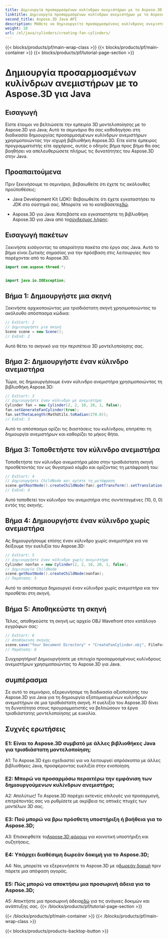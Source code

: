 ```yaml
---
title: Δημιουργία προσαρμοσμένων κυλίνδρων ανεμιστήρων με το Aspose.3D για Java
linktitle: Δημιουργία προσαρμοσμένων κυλίνδρων ανεμιστήρων με το Aspose.3D για Java
second_title: Aspose.3D Java API
description: Μάθετε να δημιουργείτε προσαρμοσμένους κυλίνδρους ανεμιστήρων σε Java με το Aspose.3D. Αναβαθμίστε το παιχνίδι 3D μοντελοποίησης χωρίς κόπο.
weight: 10
url: /el/java/cylinders/creating-fan-cylinders/
---
```


{{< blocks/products/pf/main-wrap-class >}}
{{< blocks/products/pf/main-container >}}
{{< blocks/products/pf/tutorial-page-section >}}

# Δημιουργία προσαρμοσμένων κυλίνδρων ανεμιστήρων με το Aspose.3D για Java

## Εισαγωγή

Είστε έτοιμοι να βελτιώσετε την εμπειρία 3D μοντελοποίησης με το Aspose.3D για Java; Αυτό το σεμινάριο θα σας καθοδηγήσει στη διαδικασία δημιουργίας προσαρμοσμένων κυλίνδρων ανεμιστήρων χρησιμοποιώντας την ισχυρή βιβλιοθήκη Aspose.3D. Είτε είστε έμπειρος προγραμματιστής είτε αρχάριος, αυτός ο οδηγός βήμα προς βήμα θα σας βοηθήσει να απελευθερώσετε πλήρως τις δυνατότητες του Aspose.3D στην Java.

## Προαπαιτούμενα

Πριν ξεκινήσουμε το σεμινάριο, βεβαιωθείτε ότι έχετε τις ακόλουθες προϋποθέσεις:

- Java Development Kit (JDK): Βεβαιωθείτε ότι έχετε εγκαταστήσει το JDK στο σύστημά σας. Μπορείτε να το κατεβάσετε[εδώ](https://www.oracle.com/java/technologies/javase-downloads.html).

-  Aspose.3D για Java: Κατεβάστε και εγκαταστήστε τη βιβλιοθήκη Aspose.3D για Java από το[σύνδεσμος λήψης](https://releases.aspose.com/3d/java/).

## Εισαγωγή πακέτων

Ξεκινήστε εισάγοντας τα απαραίτητα πακέτα στο έργο σας Java. Αυτό το βήμα είναι ζωτικής σημασίας για την πρόσβαση στις λειτουργίες που παρέχονται από το Aspose.3D.

```java
import com.aspose.threed.*;


import java.io.IOException;
```

## Βήμα 1: Δημιουργήστε μια σκηνή

Ξεκινήστε αρχικοποιώντας μια τρισδιάστατη σκηνή χρησιμοποιώντας το ακόλουθο απόσπασμα κώδικα:

```java
// ExStart: 2
// Δημιουργήστε μια σκηνή
Scene scene = new Scene();
// ExEnd: 2
```

Αυτό θέτει το σκηνικό για την περιπέτεια 3D μοντελοποίησης σας.

## Βήμα 2: Δημιουργήστε έναν κύλινδρο ανεμιστήρα

Τώρα, ας δημιουργήσουμε έναν κύλινδρο ανεμιστήρα χρησιμοποιώντας τη βιβλιοθήκη Aspose.3D:

```java
// ExStart: 3
// Δημιουργήστε έναν κύλινδρο με ανεμιστήρα
Cylinder fan = new Cylinder(2, 2, 10, 20, 1, false);
fan.setGenerateFanCylinder(true);
fan.setThetaLength(MathUtils.toRadian(270.0));
// ExEnd: 3
```

Αυτό το απόσπασμα ορίζει τις διαστάσεις του κυλίνδρου, επιτρέπει τη δημιουργία ανεμιστήρων και καθορίζει το μήκος θήτα.

## Βήμα 3: Τοποθετήστε τον κύλινδρο ανεμιστήρα

Τοποθετήστε τον κύλινδρο ανεμιστήρα μέσα στην τρισδιάστατη σκηνή προσθέτοντάς τον ως θυγατρικό κόμβο και ορίζοντας τη μετάφρασή του:

```java
// ExStart: 4
// Δημιουργήστε ChildNode και ορίστε τη μετάφραση
scene.getRootNode().createChildNode(fan).getTransform().setTranslation(10, 0, 0);
// ExEnd: 4
```

Αυτό τοποθετεί τον κύλινδρο του ανεμιστήρα στις συντεταγμένες (10, 0, 0) εντός της σκηνής.

## Βήμα 4: Δημιουργήστε έναν κύλινδρο χωρίς ανεμιστήρα

Ας δημιουργήσουμε επίσης έναν κύλινδρο χωρίς ανεμιστήρα για να δείξουμε την ευελιξία του Aspose.3D:

```java
// ExStart: 5
// Δημιουργήστε έναν κύλινδρο χωρίς ανεμιστήρα
Cylinder nonfan = new Cylinder(2, 2, 10, 20, 1, false);
// Δημιουργία ChildNode
scene.getRootNode().createChildNode(nonfan);
// Παράταση: 5
```

Αυτό το απόσπασμα δημιουργεί έναν κύλινδρο χωρίς ανεμιστήρα και τον προσθέτει στη σκηνή.

## Βήμα 5: Αποθηκεύστε τη σκηνή

Τέλος, αποθηκεύστε τη σκηνή ως αρχείο OBJ Wavefront στον κατάλογο εγγράφων σας:

```java
// ExStart: 6
// Αποθήκευση σκηνής
scene.save("Your Document Directory" + "CreateFanCylinder.obj", FileFormat.WAVEFRONTOBJ);
// Παράταση: 6
```

Συγχαρητήρια! Δημιουργήσατε με επιτυχία προσαρμοσμένους κυλίνδρους ανεμιστήρων χρησιμοποιώντας το Aspose.3D για Java.

## συμπέρασμα

Σε αυτό το σεμινάριο, εξερευνήσαμε τη διαδικασία αξιοποίησης του Aspose.3D για Java για τη δημιουργία εξατομικευμένων κυλίνδρων ανεμιστήρων σε μια τρισδιάστατη σκηνή. Η ευελιξία του Aspose.3D δίνει τη δυνατότητα στους προγραμματιστές να βελτιώσουν τα έργα τρισδιάστατης μοντελοποίησης με ευκολία.

## Συχνές ερωτήσεις

### Ε1: Είναι το Aspose.3D συμβατό με άλλες βιβλιοθήκες Java για τρισδιάστατη μοντελοποίηση;

A1: Το Aspose.3D έχει σχεδιαστεί για να λειτουργεί απρόσκοπτα με άλλες βιβλιοθήκες Java, προσφέροντας ευελιξία στην ενοποίηση.

### Ε2: Μπορώ να προσαρμόσω περαιτέρω την εμφάνιση των δημιουργούμενων κυλίνδρων ανεμιστήρα;

Α2: Απολύτως! Το Aspose.3D παρέχει εκτενείς επιλογές για προσαρμογή, επιτρέποντάς σας να ρυθμίσετε με ακρίβεια τις οπτικές πτυχές των μοντέλων 3D σας.

### Ε3: Πού μπορώ να βρω πρόσθετη υποστήριξη ή βοήθεια για το Aspose.3D;

 A3: Επισκεφθείτε το[Aspose.3D φόρουμ](https://forum.aspose.com/c/3d/18) για κοινοτική υποστήριξη και συζητήσεις.

### Ε4: Υπάρχει διαθέσιμη δωρεάν δοκιμή για το Aspose.3D;

 A4: Ναι, μπορείτε να εξερευνήσετε το Aspose.3D με α[δωρεάν δοκιμή](https://releases.aspose.com/) πριν πάρετε μια απόφαση αγοράς.

### Ε5: Πώς μπορώ να αποκτήσω μια προσωρινή άδεια για το Aspose.3D;

 A5: Αποκτήστε μια προσωρινή άδεια[εδώ](https://purchase.aspose.com/temporary-license/) για τις ανάγκες δοκιμών και ανάπτυξης σας.
{{< /blocks/products/pf/tutorial-page-section >}}

{{< /blocks/products/pf/main-container >}}
{{< /blocks/products/pf/main-wrap-class >}}

{{< blocks/products/products-backtop-button >}}
